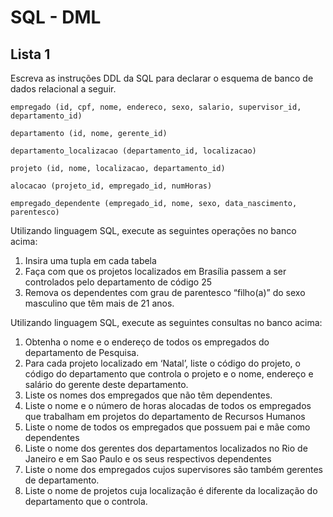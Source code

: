 # SQL - DML

## Lista 1

Escreva as instruções DDL da SQL para declarar o esquema de banco de dados relacional a seguir.

`empregado (id, cpf, nome, endereco, sexo, salario, supervisor_id, departamento_id)`

`departamento (id, nome, gerente_id) `

`departamento_localizacao (departamento_id, localizacao)`

`projeto (id, nome, localizacao, departamento_id)`

`alocacao (projeto_id, empregado_id, numHoras)`

`empregado_dependente (empregado_id, nome, sexo, data_nascimento, parentesco)`

Utilizando linguagem SQL, execute as seguintes operações no banco acima:

1. Insira uma tupla em cada tabela
1. Faça com que os projetos localizados em Brasília passem a ser controlados pelo departamento de código 25
1. Remova os dependentes com grau de parentesco “filho(a)” do sexo masculino que têm mais de 21 anos.

Utilizando linguagem SQL, execute as seguintes consultas no banco acima:

1. Obtenha o nome e o endereço de todos os empregados do departamento de Pesquisa.
1. Para cada projeto localizado em ‘Natal’, liste o código do projeto, o código do departamento que controla o projeto e o nome, endereço e salário do gerente deste departamento.
1. Liste os nomes dos empregados que não têm dependentes.
1. Liste o nome e o número de horas alocadas de todos os empregados que trabalham em projetos do departamento de Recursos Humanos
1. Liste o nome de todos os empregados que possuem pai e mãe como dependentes
1. Liste o nome dos gerentes dos departamentos localizados no Rio de Janeiro e em Sao Paulo e os seus respectivos dependentes
1. Liste o nome dos empregados cujos supervisores são também gerentes de departamento.
1. Liste o nome de projetos cuja localização é diferente da localização do departamento que o controla.
